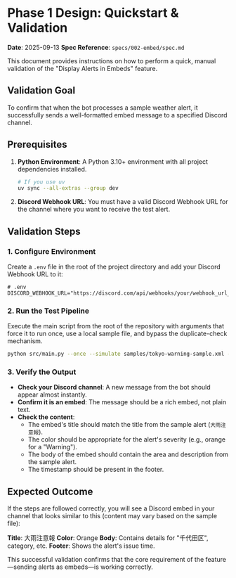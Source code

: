 # Phase 1 Design: Quickstart & Validation

**Date**: 2025-09-13
**Spec Reference**: `specs/002-embed/spec.md`

This document provides instructions on how to perform a quick, manual validation of the "Display Alerts in Embeds" feature.

## Validation Goal
To confirm that when the bot processes a sample weather alert, it successfully sends a well-formatted embed message to a specified Discord channel.

## Prerequisites

1.  **Python Environment**: A Python 3.10+ environment with all project dependencies installed.
    ```sh
    # If you use uv
    uv sync --all-extras --group dev
    ```

2.  **Discord Webhook URL**: You must have a valid Discord Webhook URL for the channel where you want to receive the test alert.

## Validation Steps

### 1. Configure Environment

Create a `.env` file in the root of the project directory and add your Discord Webhook URL to it:

```env
# .env
DISCORD_WEBHOOK_URL="https://discord.com/api/webhooks/your/webhook_url_here"
```

### 2. Run the Test Pipeline

Execute the main script from the root of the repository with arguments that force it to run once, use a local sample file, and bypass the duplicate-check mechanism.

```sh
python src/main.py --once --simulate samples/tokyo-warning-sample.xml --force-send
```

### 3. Verify the Output

- **Check your Discord channel**: A new message from the bot should appear almost instantly.
- **Confirm it is an embed**: The message should be a rich embed, not plain text.
- **Check the content**: 
    - The embed's title should match the title from the sample alert (`大雨注意報`).
    - The color should be appropriate for the alert's severity (e.g., orange for a "Warning").
    - The body of the embed should contain the area and description from the sample alert.
    - The timestamp should be present in the footer.

## Expected Outcome

If the steps are followed correctly, you will see a Discord embed in your channel that looks similar to this (content may vary based on the sample file):

**Title**: 大雨注意報
**Color**: Orange
**Body**: Contains details for "千代田区", category, etc.
**Footer**: Shows the alert's issue time.

This successful validation confirms that the core requirement of the feature—sending alerts as embeds—is working correctly.
